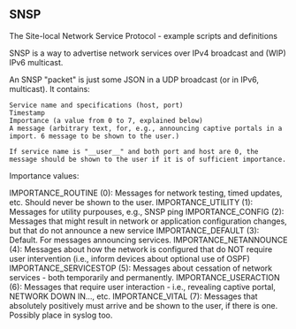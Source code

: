 SNSP
----

The Site-local Network Service Protocol - example scripts and definitions

SNSP is a way to advertise network services over IPv4 broadcast and (WIP) IPv6 multicast.

An SNSP "packet" is just some JSON in a UDP broadcast (or in IPv6, multicast). It contains:

	Service name and specifications (host, port)
	Timestamp
	Importance (a value from 0 to 7, explained below)
	A message (arbitrary text, for, e.g., announcing captive portals in a import. 6 message to be shown to the user.)
	
	If service name is "__user__" and both port and host are 0, the message should be shown to the user if it is of sufficient importance.
	
	
Importance values:

IMPORTANCE_ROUTINE (0):			Messages for network testing, timed updates, etc. Should never be shown to the user.
IMPORTANCE_UTILITY (1): 		Messages for utility purpouses, e.g., SNSP ping
IMPORTANCE_CONFIG (2):  		Messages that might result in network or application configuration changes, but that do not announce a new service 
IMPORTANCE_DEFAULT (3): 		Default. For messages announcing services.
IMPORTANCE_NETANNOUNCE (4):		Messages about how the network is configured that do NOT require user intervention (i.e., inform devices about optional use of OSPF)
IMPORTANCE_SERVICESTOP (5):		Messages about cessation of network services - both temporarily and permanently.
IMPORTANCE_USERACTION (6):		Messages that require user interaction - i.e., revealing captive portal, NETWORK DOWN IN..., etc.
IMPORTANCE_VITAL (7):			Messages that absolutely positively must arrive and be shown to the user, if there is one. Possibly place in syslog too.

